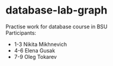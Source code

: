 ﻿# database-lab-graph
Practise work for database course in BSU </br>
Participants:
<ul>
<li>1-3 Nikita Mikhnevich</li>
<li>4-6 Elena Gusak</li>
<li>7-9 Oleg Tokarev</li>
</ul>
